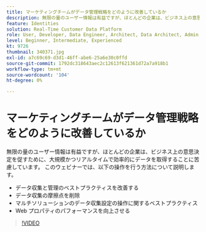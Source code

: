 ```yaml
---
title: マーケティングチームがデータ管理戦略をどのように改善しているか
description: 無限の量のユーザー情報は有益ですが、ほとんどの企業は、ビジネス上の意思決定を促すために、大規模かつリアルタイムで効率的にデータを取得することに苦慮しています。
feature: Identities
solution: Real-Time Customer Data Platform
role: User, Developer, Data Engineer, Architect, Data Architect, Admin, Leader
level: Beginner, Intermediate, Experienced
kt: 9726
thumbnail: 340371.jpg
exl-id: a7c69c69-d3d1-46ff-abe6-25a6e30c0ffd
source-git-commit: 1792dc318643aec2c12613f621361d72a7a918b1
workflow-type: tm+mt
source-wordcount: '104'
ht-degree: 0%

---
```


# マーケティングチームがデータ管理戦略をどのように改善しているか

無限の量のユーザー情報は有益ですが、ほとんどの企業は、ビジネス上の意思決定を促すために、大規模かつリアルタイムで効率的にデータを取得することに苦慮しています。 このウェビナーでは、以下の操作を行う方法について説明します。

* データ収集と管理のベストプラクティスを改善する
* データ収集の摩擦点を削除
* マルチソリューションのデータ収集設定の操作に関するベストプラクティス
* Web プロパティのパフォーマンスを向上させる

>[!VIDEO](https://video.tv.adobe.com/v/340371/?quality=12&learn=on)
